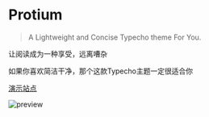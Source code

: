 # Protium
 
> A Lightweight and Concise Typecho theme For You.

让阅读成为一种享受，远离嘈杂

如果你喜欢简洁干净，那个这款Typecho主题一定很适合你

[演示站点](http://ducksga.ga)

![preview](http://atlinker.cn/usrimg/2021-9-17-protium-preview.png)
